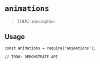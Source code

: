 # `animations`

> TODO: description

## Usage

```
const animations = require('animations');

// TODO: DEMONSTRATE API
```
